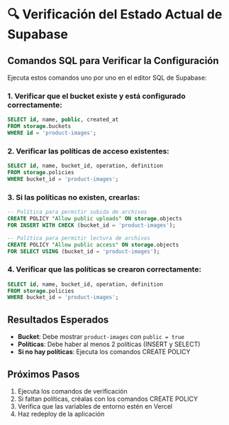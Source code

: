 # 🔍 Verificación del Estado Actual de Supabase

## Comandos SQL para Verificar la Configuración

Ejecuta estos comandos uno por uno en el editor SQL de Supabase:

### 1. Verificar que el bucket existe y está configurado correctamente:
```sql
SELECT id, name, public, created_at 
FROM storage.buckets 
WHERE id = 'product-images';
```

### 2. Verificar las políticas de acceso existentes:
```sql
SELECT id, name, bucket_id, operation, definition 
FROM storage.policies 
WHERE bucket_id = 'product-images';
```

### 3. Si las políticas no existen, crearlas:
```sql
-- Política para permitir subida de archivos
CREATE POLICY "Allow public uploads" ON storage.objects 
FOR INSERT WITH CHECK (bucket_id = 'product-images');

-- Política para permitir lectura de archivos
CREATE POLICY "Allow public access" ON storage.objects 
FOR SELECT USING (bucket_id = 'product-images');
```

### 4. Verificar que las políticas se crearon correctamente:
```sql
SELECT id, name, bucket_id, operation, definition 
FROM storage.policies 
WHERE bucket_id = 'product-images';
```

## Resultados Esperados

- **Bucket**: Debe mostrar `product-images` con `public = true`
- **Políticas**: Debe haber al menos 2 políticas (INSERT y SELECT)
- **Si no hay políticas**: Ejecuta los comandos CREATE POLICY

## Próximos Pasos

1. Ejecuta los comandos de verificación
2. Si faltan políticas, créalas con los comandos CREATE POLICY
3. Verifica que las variables de entorno estén en Vercel
4. Haz redeploy de la aplicación
